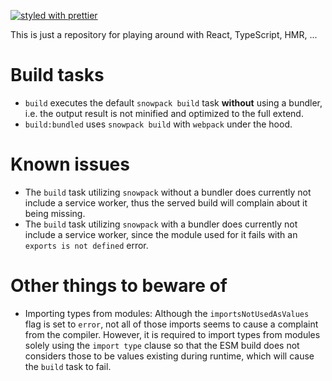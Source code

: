 [![styled with prettier](https://img.shields.io/badge/styled_with-prettier-ff69b4.svg)](https://github.com/prettier/prettier)

This is just a repository for playing around with React, TypeScript, HMR, ...

# Build tasks

- `build` executes the default `snowpack build` task **without** using a bundler, i.e. the output result is not minified and optimized to the full extend.
- `build:bundled` uses `snowpack build` with `webpack` under the hood.

# Known issues

- The `build` task utilizing `snowpack` without a bundler does currently not include a service worker, thus the served build will complain about it being missing.
- The `build` task utilizing `snowpack` with a bundler does currently not include a service worker, since the module used for it fails with an `exports is not defined` error.

# Other things to beware of

- Importing types from modules: Although the `importsNotUsedAsValues` flag is set to `error`, not all of those imports seems to cause a complaint from the compiler. However, it is required to import types from modules solely using the `import type` clause so that the ESM build does not considers those to be values existing during runtime, which will cause the `build` task to fail.

